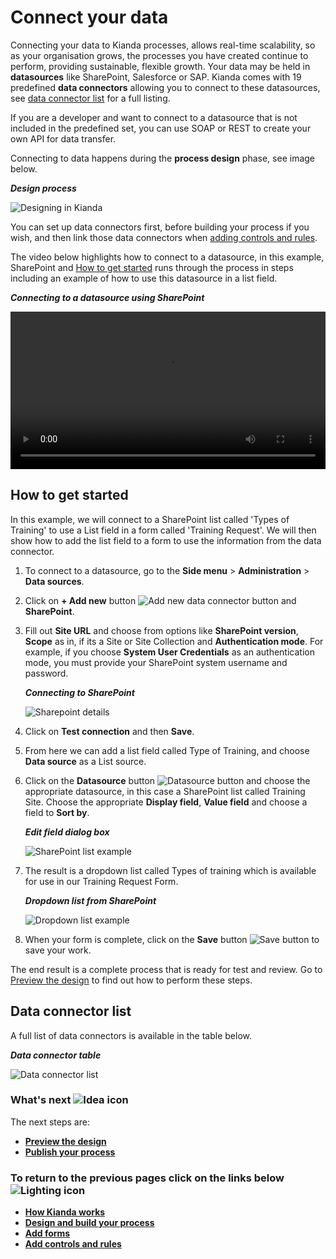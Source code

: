 # Connect your data #

Connecting your data to Kianda processes, allows real-time scalability, so as your organisation grows, the processes you have created continue to perform, providing sustainable, flexible growth. Your data may be held in **datasources** like SharePoint, Salesforce or SAP. Kianda comes with 19 predefined **data connectors** allowing you to connect to these datasources, see [data connector list](#data-connector-list) for a full listing.

If you are a developer and want to connect to a datasource that is not included in the predefined set, you can use SOAP or REST to create your own API for data transfer.

Connecting to data happens during the **process design** phase, see image below.

***Design process***

![Designing in Kianda](images/highlightdesign.png)

You can set up data connectors first, before building your process if you wish, and then link those data connectors when [adding controls and rules](getting-started/add_form_elements.md).

The video below highlights how to connect to a datasource, in this example, SharePoint and [How to get started](#how-to-get-started.md) runs through the process in steps including an example of how to use this datasource in a list field.

***Connecting to a datasource using SharePoint***

<video width="100%" style="width:100%" controls>
    <source src="../videos/dataconnectsharepoint.mp4">
    Your browser does not support the video tag.
    </source>
</video>



## How to get started ##

In this example, we will connect to a SharePoint list called 'Types of Training' to use a List field in a form called 'Training Request'. We will then show how to add the list field to a form to use the information from the data connector.

1. To connect to a datasource, go to the **Side menu** > **Administration** > **Data sources**.

1. Click on **+ Add new** button ![Add new data connector button](images/addnew.png) and **SharePoint**.

1. Fill out **Site URL** and choose from options like **SharePoint version**, **Scope** as in, if its a Site or Site Collection and **Authentication mode**. For example, if you choose **System User Credentials** as an authentication mode, you must provide your SharePoint system username and password.

   ***Connecting to SharePoint***

   ![Sharepoint details](images/sharepoint.gif)

1. Click on **Test connection** and then **Save**.

1. From here we can add a list field called Type of Training, and choose **Data source** as a List source.

6. Click on the **Datasource** button ![Datasource button](images/datasource.png) and choose the appropriate datasource, in this case a SharePoint list called Training Site. Choose the appropriate **Display field**, **Value field** and choose a field to **Sort by**.

	***Edit field dialog box***

	![SharePoint list example](images/traininglist.gif)
	
7. The result is a dropdown list called Types of training which is available for use in our Training Request Form. 

   ***Dropdown list from SharePoint***

   ![Dropdown list example](images/dropdownlist.gif)

7. When your form is complete, click on the **Save** button  ![Save button](images/save.png) to save your work.

The end result is a complete process that is ready for test and review. Go to [Preview the design](getting-started/previewer.md) to find out how to perform these steps.



## Data connector list ##

A full list of data connectors is available in the table below.

***Data connector table***

![Data connector list](images/connectlistPS.gif)

### What's next  ![Idea icon](images/18.png) ###

The next steps are: 

- [**Preview the design**](getting-started/previewer.md)
- [**Publish your process**](getting-started/publish_process.md)




### **To return to the previous pages click on the links below**  ![Lighting icon](images/10.png) 

- [**How Kianda works**](getting-started/how_kianda_works.md)
- [**Design and build your process**](getting-started/design_process.md) 
- [**Add forms**](getting-started/create_form.md)
- [**Add controls and rules**](getting-started/add_form_elements.md)

  